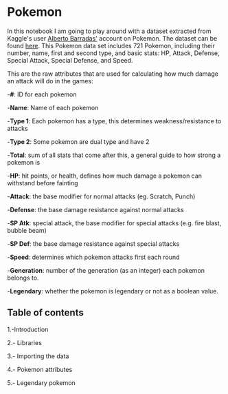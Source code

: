 # Pokemon

In this notebook I am going to play around with a dataset extracted from Kaggle's user [Alberto Barradas'](https://www.kaggle.com/abcsds) account on Pokemon. The dataset can be found [here](https://www.kaggle.com/abcsds/pokemon). This Pokemon data set includes 721 Pokemon, including their number, name, first and second type, and basic stats: HP, Attack, Defense, Special Attack, Special Defense, and Speed.

This are the raw attributes that are used for calculating how much damage an attack will do in the games:

-__#__: ID for each pokemon

-__Name__: Name of each pokemon

-__Type 1__: Each pokemon has a type, this determines weakness/resistance to attacks

-__Type 2__: Some pokemon are dual type and have 2

-__Total__: sum of all stats that come after this, a general guide to how strong a pokemon is

-__HP__: hit points, or health, defines how much damage a pokemon can withstand before fainting

-__Attack__: the base modifier for normal attacks (eg. Scratch, Punch)

-__Defense__: the base damage resistance against normal attacks

-__SP Atk__: special attack, the base modifier for special attacks (e.g. fire blast, bubble beam)

-__SP Def__: the base damage resistance against special attacks

-__Speed__: determines which pokemon attacks first each round

-__Generation__: number of the generation (as an integer) each pokemon belongs to.

-__Legendary__: whether the pokemon is legendary or not as a boolean value.

## Table of contents

1.-Introduction

2.- Libraries

3.- Importing the data

4.- Pokemon attributes

5.- Legendary pokemon
